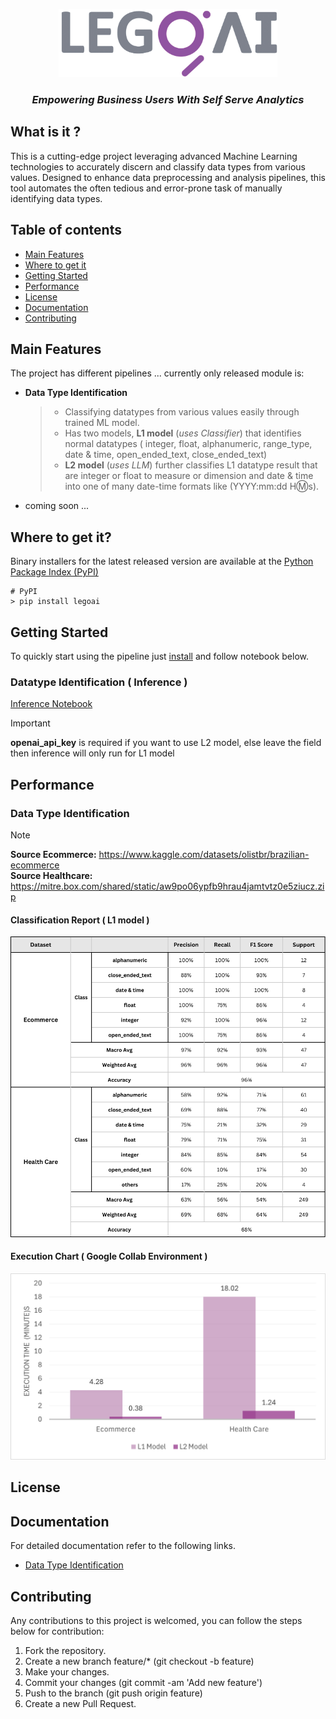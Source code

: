 <p align="center">
      <img src="documentation/gray%20LEG0AI%20Cymk%20color%20JPG.jpg" alt="LegoAI Logo" width="350">
 <h3 align="center"><i>Empowering Business Users With Self Serve Analytics</i></h3> 

## What is it ?
This is a cutting-edge project leveraging advanced Machine Learning technologies to accurately discern and classify data types from various values. Designed to enhance data preprocessing and analysis pipelines, this tool automates the often tedious and error-prone task of manually identifying data types.

## Table of contents
- [Main Features](#main-features)
- [Where to get it](#where-to-get-it)
- [Getting Started](#getting-started)
- [Performance](#performance)
- [License](#license)
- [Documentation](#documentation)
- [Contributing](#contributing)
## Main Features
The project has different pipelines ... currently only released module is:
- **Data Type Identification**
    > - Classifying datatypes from various values easily through trained ML model.
    > - Has two models, **L1 model** (_uses Classifier_) that identifies normal datatypes  ( integer, float, alphanumeric, range_type, date & time, open_ended_text, close_ended_text)
    > - **L2 model** (_uses LLM_) further classifies L1 datatype result that are integer or float to measure or dimension and date & time into one of many date-time formats like (YYYY:mm:dd H:m:s).
- coming soon ...  

## Where to get it?
Binary installers for the latest released version are available at the [Python Package Index (PyPI)](https://pypi.org/project/)
```
# PyPI
> pip install legoai
```

##  Getting Started
To quickly start using the pipeline just [install](#where-to-get-it) and follow notebook below.
### Datatype Identification ( Inference )
[Inference Notebook](DataTypeIdentification-Inference.ipynb)  
> [!IMPORTANT]
> **openai_api_key** is required if you want to use L2 model, else leave the field then inference will only run for L1 model


## Performance
### Data Type Identification
> [!NOTE]
> **Source Ecommerce:** https://www.kaggle.com/datasets/olistbr/brazilian-ecommerce  
> **Source Healthcare:** https://mitre.box.com/shared/static/aw9po06ypfb9hrau4jamtvtz0e5ziucz.zip

#### Classification Report ( L1 model )
<img src="documentation/L1_Model_Metrics.png" alt="L1 Model Classification Metrics" width="600">  

#### Execution Chart ( Google Collab Environment )
<img src="documentation/Metrics Google Collab.png" alt="DI Execution Chart" width="600">



## License

## Documentation
For detailed documentation refer to the following links.
- [Data Type Identification](legoai/modules/datatype_identification)

    
    
## Contributing
Any contributions to this project is welcomed, you can follow the steps below for contribution:
1. Fork the repository.
2. Create a new branch feature/* (git checkout -b feature)
3. Make your changes.
4. Commit your changes (git commit -am 'Add new feature')
5. Push to the branch (git push origin feature)
6. Create a new Pull Request.




